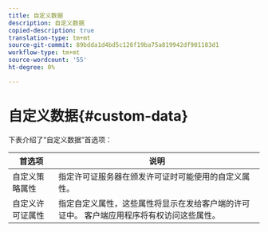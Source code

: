 ```yaml
---
title: 自定义数据
description: 自定义数据
copied-description: true
translation-type: tm+mt
source-git-commit: 89bdda1d4bd5c126f19ba75a819942df901183d1
workflow-type: tm+mt
source-wordcount: '55'
ht-degree: 0%

---
```



# 自定义数据{#custom-data}

下表介绍了“自定义数据”首选项：

| 首选项 | 说明 |
|---|---|
| 自定义策略属性 | 指定许可证服务器在颁发许可证时可能使用的自定义属性。 |
| 自定义许可证属性 | 指定自定义属性，这些属性将显示在发给客户端的许可证中。 客户端应用程序将有权访问这些属性。 |

